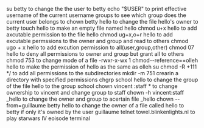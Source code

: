 su betty  to change the the user to betty
echo "$USER" to print effective username of the current username
groups to see which group does the current user belongs to
chown betty hello to change the file hello's owner to betty
touch hello  to make an empty file named hello
chmod u+x hello to add axcutable permission to the file hello
chmod ug+x,o+r hello to add excutable permssions to the owner and group and read to others
chmod ugo + x hello to add excution permission to all(user,group,other)
chmod 07 hello to deny all permissions to owner and group but grant all to others
chmod 753 to change mode of a file -rwxr-x-wx 1
chmod--reference==olleh hello to make the permission of hello as the same as olleh
su chmod -R +111 */ to add all permissions to the subdirectories
mkdir -m 751 crearin a directory with specified permissions
chgrp school hello to change the group of the file hello to the group school
chown vincent :staff * to change ownership to vincent and change group to staff
chown -h vincent:staff _hello to change the owner and group to acertain file _hello
chown --from=guillaume betty  hello to change the owner of a file called hello to betty if only it's owned by the user guillaume
telnet towel.blinkenlights.nl  to play starwars IV eoisode terminal
